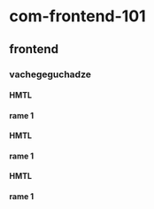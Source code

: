 # com-frontend-101

## frontend

### vachegeguchadze

#### HMTL

#### rame 1


#### HMTL

#### rame 1

#### HMTL

#### rame 1

